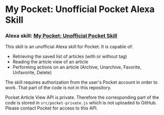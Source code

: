 # My Pocket: Unofficial Pocket Alexa Skill

### Alexa skill: [My Pocket: Unofficial Pocket Skill](https://www.amazon.com/My-Pocket-Unofficial-Skill/dp/B071KZFKLM)

This skill is an unofficial Alexa skill for Pocket. It is capable of:
* Retrieving the saved list of articles (with or without tag)
* Reading the article view of an article
* Performing actions on an article (Archive, Unarchive, Favorite, Unfavorite, Delete)

The skill requires authorization from the user's Pocket account in order to work. That part of the code is not in this repository.

Pocket Article View API is private. Therefore the corresponding part of the code is stored in `src/pocket-private.js` which is not uploaded to GitHub. Please contact Pocket for access to this API.